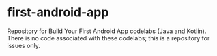 # first-android-app
Repository for Build Your First Android App codelabs (Java and Kotlin). There is no code associated with these codelabs; this is a repository for issues only.
